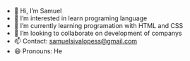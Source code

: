 - 👋 Hi, I’m Samuel
- 👀 I’m interested in learn programing language
- 🌱 I’m currently learning programation with HTML and CSS
- 💞️ I’m looking to collaborate on development of companys
- 📫 Contact: samuelsivalopess@gmail.com
- 😄 Pronouns: He

<!---
SDueu/SDueu is a ✨ special ✨ repository because its `README.md` (this file) appears on your GitHub profile.
You can click the Preview link to take a look at your changes.
--->
